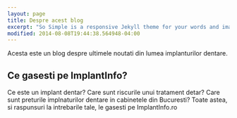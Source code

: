 ```yaml
---
layout: page
title: Despre acest blog
excerpt: "So Simple is a responsive Jekyll theme for your words and images."
modified: 2014-08-08T19:44:38.564948-04:00
---
```


Acesta este un blog despre ultimele noutati din lumea implanturilor dentare.

## Ce gasesti pe ImplantInfo?

Ce este un implant dentar? Care sunt riscurile unui tratament detar? Care sunt preturile implnaturilor dentare in cabinetele din Bucuresti? Toate astea, si raspunsuri la intrebarile tale, le gasesti pe ImplantInfo.ro